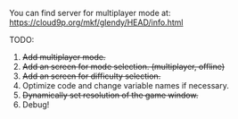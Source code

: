 You can find server for multiplayer mode at:
https://cloud9p.org/mkf/glendy/HEAD/info.html

TODO:
1. ~~Add multiplayer mode.~~
2. ~~Add an screen for mode selection. (multiplayer, offline)~~
3. ~~Add an screen for difficulty selection.~~
4. Optimize code and change variable names if necessary. 
5. ~~Dynamically set resolution of the game window.~~
6. Debug!
